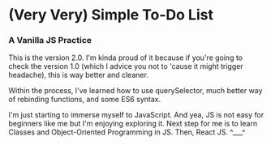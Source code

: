 # (Very Very) Simple To-Do List 
### A Vanilla JS Practice

This is the version 2.0. I'm kinda proud of it because if you're going to check the version 1.0 (which I advice you not to 'cause it might trigger headache), this is way better and cleaner. 

Within the process, I've learned how to use querySelector, much better way of rebinding functions, and some ES6 syntax. 

I'm just starting to immerse myself to JavaScript. And yea, JS is not easy for beginners like me but I'm enjoying exploring it. Next step for me is to learn Classes and Object-Oriented Programming in JS. Then, React JS. ^___^
